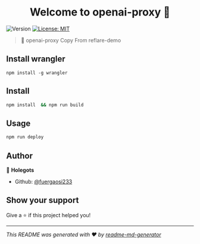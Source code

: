 <h1 align="center">Welcome to openai-proxy 👋</h1>
<p>
  <img alt="Version" src="https://img.shields.io/badge/version-1.0.0-blue.svg?cacheSeconds=2592000" />
  <a href="#" target="_blank">
    <img alt="License: MIT" src="https://img.shields.io/badge/License-MIT-yellow.svg" />
  </a>
</p>

> 🚀 openai-proxy
> Copy From reflare-demo
## Install wrangler
```dotnetcli
npm install -g wrangler
```

## Install

```sh
npm install  && npm run build
```

## Usage

```sh
npm run deploy
```

## Author

👤 **Holegots**

* Github: [@fuergaosi233](https://github.com/fuergaosi233)

## Show your support

Give a ⭐️ if this project helped you!

***
_This README was generated with ❤️ by [readme-md-generator](https://github.com/kefranabg/readme-md-generator)_